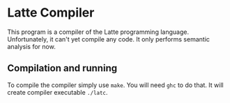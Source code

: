 # Latte Compiler
This program is a compiler of the Latte programming language.
Unfortunately, it can't yet compile any code.
It only performs semantic analysis for now. 

## Compilation and running
To compile the compiler simply use `make`.
You will need `ghc` to do that.
It will create compiler executable `./latc`.

